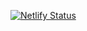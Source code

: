 [![Netlify Status](https://api.netlify.com/api/v1/badges/d56d02f5-bcae-4c80-ab87-089bb1f6fe45/deploy-status)](https://app.netlify.com/sites/feediumblog/deploys)